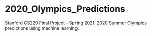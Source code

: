 # 2020_Olympics_Predictions
Stanford CS229 Final Project - Spring 2021.  2020 Summer Olympics predictions using machine learning.
